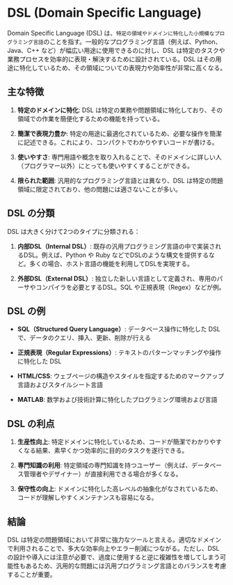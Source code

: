 # DSL (Domain Specific Language)

Domain Specific Language (DSL) は、`特定の領域やドメインに特化した小規模なプログラミング言語`のことを指す。一般的なプログラミング言語（例えば、Python、Java、C++ など）が幅広い用途に使用できるのに対し、DSL は特定のタスクや業務プロセスを効率的に表現・解決するために設計されている。DSL はその用途に特化しているため、その領域についての表現力や効率性が非常に高くなる。

## 主な特徴

1. **特定のドメインに特化**:
   DSL は特定の業務や問題領域に特化しており、その領域での作業を簡便化するための機能を持っている。

2. **簡潔で表現力豊か**:
   特定の用途に最適化されているため、必要な操作を簡潔に記述できる。これにより、コンパクトでわかりやすいコードが書ける。

3. **使いやすさ**:
   専門用語や概念を取り入れることで、そのドメインに詳しい人（プログラマー以外）にとっても使いやすくすることができる。

4. **限られた範囲**:
   汎用的なプログラミング言語とは異なり、DSL は特定の問題領域に限定されており、他の問題には適さないことが多い。

## DSL の分類

DSL は大きく分けて2つのタイプに分類される：

1. **内部DSL（Internal DSL）**:
   既存の汎用プログラミング言語の中で実装されるDSL。例えば、Python や Ruby などでDSLのような構文を提供するなど。多くの場合、ホスト言語の機能を利用してDSLを実現する。

2. **外部DSL（External DSL）**:
   独立した新しい言語として定義され、専用のパーサやコンパイラを必要とするDSL。SQL や正規表現（Regex）などが例。

## DSL の例

- **SQL（Structured Query Language）**:
  データベース操作に特化した DSL で、データのクエリ、挿入、更新、削除が行える

- **正規表現（Regular Expressions）**:
  テキストのパターンマッチングや操作に特化した DSL

- **HTML/CSS**:
  ウェブページの構造やスタイルを指定するためのマークアップ言語およびスタイルシート言語

- **MATLAB**:
  数学および技術計算に特化したプログラミング環境および言語

## DSL の利点

1. **生産性向上**:
   特定ドメインに特化しているため、コードが簡潔でわかりやすくなる結果、素早くかつ効率的に目的のタスクを遂行できる。

2. **専門知識の利用**:
   特定領域の専門知識を持つユーザー（例えば、データベース管理者やデザイナー）が直接利用できる場合が多くなる。

3. **保守性の向上**:
   ドメインに特化した高レベルの抽象化がなされているため、コードが理解しやすくメンテナンスも容易になる。

## 結論

DSL は特定の問題領域において非常に強力なツールと言える。適切なドメインで利用されることで、多大な効率向上やエラー削減につながる。ただし、DSL の設計や導入には注意が必要で、過度に使用すると逆に複雑性を増してしまう可能性もあるため、汎用的な問題には汎用プログラミング言語とのバランスを考慮することが重要。

